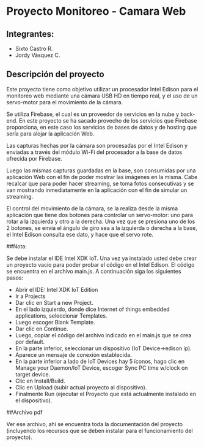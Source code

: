 # Proyecto Monitoreo - Camara Web


## Integrantes:
* Sixto Castro R.
* Jordy Vásquez C.




## Descripción del proyecto



Este proyecto tiene como objetivo utilizar un procesador Intel Edison para el monitoreo web mediante una cámara USB HD en tiempo real, y el uso de un servo-motor para el movimiento de la cámara.

Se utiliza Firebase, el cual es un proveedor de servicios en la nube y back-end. En este proyecto se ha sacado provecho de los servicios que Firebase proporciona, en este caso los servicios de bases de datos y de hosting que sería para alojar la aplicación Web.

Las capturas hechas por la cámara son procesadas por el Intel Edison y enviadas a través del módulo Wi-Fi del procesador a la base de datos ofrecida por Firebase.  

Luego las mismas capturas guardadas en  la base, son consumidas por una aplicación Web con el fin de poder mostrar las imágenes en la misma. Cabe recalcar que para poder hacer streaming, se toma fotos consecutivas y se van mostrando inmediatamente en la aplicación con el fin de simular un streaming.

El control del movimiento de la cámara, se la realiza desde la misma aplicación que tiene dos botones para controlar un servo-motor: uno para rotar a la izquierda y otro a la derecha. Una vez que se presiona uno de los 2 botones, se envía el ángulo de giro sea a la izquierda o derecha a la base, el Intel Edison consulta ese dato, y hace que el servo rote.




##Nota:



Se debe instalar el IDE Intel XDK IoT. Una vez ya instalado usted debe crear un proyecto vacío para poder probar el código en el Intel Edison. El código se encuentra en el archivo main.js. A continuación siga los siguientes pasos:
* Abrir el IDE: Intel XDK IoT Edition
* Ir a Projects
* Dar clic en Start a new Project.
* En el lado izquierdo, donde dice Internet of things embedded applications, seleccionar Templates.
* Luego escoger Blank Template.
* Dar clic en Continue.
* Luego, copiar el código del archivo indicado en el main.js que se crea por default.
* En la parte inferior, seleccionar un dispositivo (IoT Device->edison ip).
* Aparece un mensaje de conexión establecida.
* En la parte inferior a lado de IoT Devices hay 5 íconos, hago clic en Manage your Daemon/IoT Device, escoger Sync PC time w/clock on target device.
* Clic en Install/Build.
* Clic en Upload (subir actual proyecto al dispositivo).
* Finalmente Run (ejecutar el Proyecto que está actualmente instalado en el dispositivo).



##Archivo pdf


Ver ese archivo, ahí se encuentra toda la documentación del proyecto (incluyendo los recursos que se deben instalar para el funcionamiento del proyecto).

